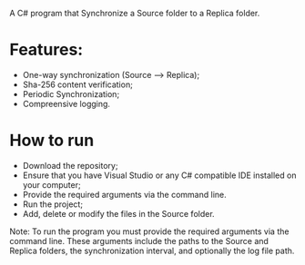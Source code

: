A C# program that Synchronize a Source folder to a Replica folder.

# Features:
-  One-way synchronization (Source --> Replica);
-  Sha-256 content verification;
-  Periodic Synchronization;
-  Compreensive logging.

# How to run
- Download the repository;
- Ensure that you have Visual Studio or any C# compatible IDE installed on your computer;
- Provide the required arguments via the command line.
- Run the project;
- Add, delete or modify the files in the Source folder.

Note: 
To run the program you must provide the required arguments via the command line.
These arguments include the paths to the Source and Replica folders, the synchronization interval, and optionally the log file path.
